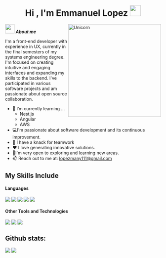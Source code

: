 <h1 align="center"><b>Hi , I'm Emmanuel Lopez  </b><img src="https://media.giphy.com/media/hvRJCLFzcasrR4ia7z/giphy.gif" width="35"></h1>
<!--  -->
<img align="right" width=300px alt="Unicorn" src="https://c.tenor.com/GN73MKBawZYAAAAi/busy-cute.gif" />

<img src="https://media.giphy.com/media/ObNTw8Uzwy6KQ/giphy.gif" width="30px">&nbsp;***About me***


I'm a front-end developer with experience in UX, currently in the final semesters of my systems engineering degree. I'm focused on creating intuitive and engaging interfaces and expanding my skills to the backend. I've participated in various software projects and am passionate about open source collaboration.

- 🌱 I’m currently learning ...
  - Nest.js
  - Angular
  - AWS
-    💻I'm passionate about software development and its continuous improvement.
- 👯 I have a knack for teamwork <br>
-  ❤️ I love generating innovative solutions.
- 👾I'm very open to exploring and learning new areas.
- 📫 Reach out to me at: <a href="lopezmany111@gmail.com">lopezmany111@gmail.com</a>



## My Skills Include

<h4> Languages </h4>
<span> 
  <img src="https://img.shields.io/badge/HTML5-E34F26?style=for-the-badge&logo=html5&logoColor=white">
  <img src="https://img.shields.io/badge/CSS3-1572B6?style=for-the-badge&logo=css3&logoColor=white">
  <img src="https://img.shields.io/badge/JavaScript-F7DF1E?style=for-the-badge&logo=javascript&logoColor=black">
  
  <img src="https://img.shields.io/badge/python-3670A0?style=for-the-badge&logo=python&logoColor=ffdd54">
  <img src= "https://img.shields.io/badge/typescript-%23007ACC.svg?style=for-the-badge&logo=typescript&logoColor=white">
 
 


</span>

</span>


<h4> Other Tools and Technologies </h4>
<span>
  <img src="https://img.shields.io/badge/Git-F05032?style=for-the-badge&logo=git&logoColor=white">
  <img src="https://img.shields.io/badge/Notion-%23000000.svg?style=for-the-badge&logo=notion&logoColor=white">
  <img src="https://img.shields.io/badge/MySQL-00000F?style=for-the-badge&logo=mysql&logoColor=white">




<h2 >Github stats:</h2> 

[![](https://github-readme-stats.vercel.app/api?username=manyquesada&show_icons=true&theme=tokyonight&hide_border=true&locale=en)](https://github.com/manyquesada)
[![](https://github-readme-streak-stats.herokuapp.com/?user=manyquesada&theme=material-palenight)](https://github.com/manyquesada)

